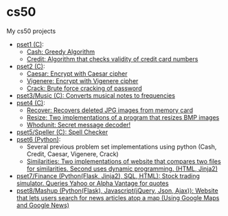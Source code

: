 # cs50
My cs50 projects

<ul>
  <li>
    <a href="https://github.com/Watersilver/cs50/tree/master/workspace/pset1">pset1 (C)</a>:
    <ul>
      <li><a href="https://github.com/Watersilver/cs50/tree/master/workspace/pset1/cash">Cash: Greedy Algorithm</a></li>
      <li><a href="https://github.com/Watersilver/cs50/tree/master/workspace/pset1/credit">Credit: Algorithm that checks
        validity of credit card numbers</a></li>
    </ul>
  </li>
  <li>
    <a href="https://github.com/Watersilver/cs50/tree/master/workspace/pset2">pset2 (C)</a>:
    <ul>
      <li><a href="https://github.com/Watersilver/cs50/tree/master/workspace/pset2/caesar">Caesar: Encrypt with Caesar cipher</a></li>
      <li><a href="https://github.com/Watersilver/cs50/tree/master/workspace/pset2/vigenere">Vigenere: Encrypt with Vigenere cipher</a></li>
      <li><a href="https://github.com/Watersilver/cs50/tree/master/workspace/pset2/crack">Crack: Brute force cracking of password</a></li>
    </ul>
  </li>
  <li>
    <a href="https://github.com/Watersilver/cs50/tree/master/workspace/pset3/music">pset3/Music (C): Converts musical notes to frequencies</a>
  </li>
  <li>
    <a href="https://github.com/Watersilver/cs50/tree/master/workspace/pset4">pset4 (C)</a>:
    <ul>
      <li><a href="https://github.com/Watersilver/cs50/tree/master/workspace/pset4/recover">Recover: Recovers deleted JPG images from memory card</a></li>
      <li><a href="https://github.com/Watersilver/cs50/tree/master/workspace/pset4/resize">Resize: Two implementations of a program that resizes BMP images</a></li>
      <li><a href="https://github.com/Watersilver/cs50/tree/master/workspace/pset4/whodunit">Whodunit: Secret message decoder!</a></li>
    </ul>
  </li>
  <li><a href="https://github.com/Watersilver/cs50/tree/master/workspace/pset5/speller">pset5/Speller (C): Spell Checker</a></li>
  <li>
    <a href="https://github.com/Watersilver/cs50/tree/master/workspace/pset6">pset6 (Python)</a>:
    <ul>
      <li>Several previous problem set implementations using python (Cash, Credit, Caesar, Vigenere, Crack)</li>
      <li>
        <a href="https://github.com/Watersilver/cs50/tree/master/workspace/pset6/similarities">Similarities: Two implementations of website that compares two files for similarities. Second uses dynamic programming. (HTML, Jinja2)</a>
      </li>
    </ul>
  </li>
  <li><a href="https://github.com/Watersilver/cs50/tree/master/workspace/pset7/finance">pset7/Finance (Python(Flask, Jinja2), SQL, HTML): Stock trading simulator. Queries Yahoo or Alpha Vantage for quotes</a></li>
  <li><a href="https://github.com/Watersilver/cs50/tree/master/workspace/pset8/mashup">pset8/Mashup (Python(Flask), Javascript(jQuery, Json, Ajax)): Website that lets users search for news articles atop a map (Using Google Maps and Google News)</a></li>
</ul>
